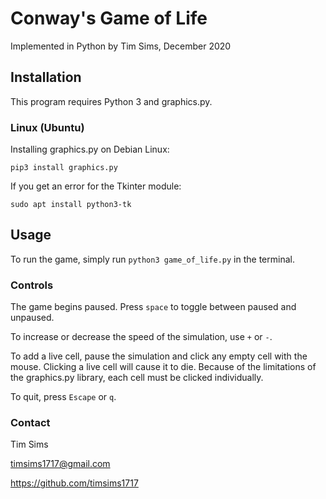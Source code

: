 # Conway's Game of Life

Implemented in Python by Tim Sims, December 2020

## Installation

This program requires Python 3 and graphics.py.

### Linux (Ubuntu)

Installing graphics.py on Debian Linux:

```pip3 install graphics.py```

If you get an error for the Tkinter module:

```sudo apt install python3-tk```

## Usage

To run the game, simply run ```python3 game_of_life.py``` in the terminal.

### Controls

The game begins paused. Press ```space``` to toggle between paused and unpaused.

To increase or decrease the speed of the simulation, use ```+``` or ```-```.

To add a live cell, pause the simulation and click any empty cell with the mouse. Clicking a live cell will cause it to die. Because of the limitations of the graphics.py library, each cell must be clicked individually.

To quit, press ```Escape``` or ```q```.

### Contact

Tim Sims

timsims1717@gmail.com

https://github.com/timsims1717